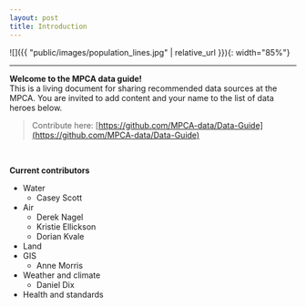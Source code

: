 ```yaml
---
layout: post
title: Introduction
---
```


![]({{ "public/images/population_lines.jpg"  | relative_url }}){: width="85%"}






---

__Welcome to the MPCA data guide!__   
This is a living document for sharing recommended data sources at the MPCA. You are invited to add content and your name to the list of data heroes below.


> Contribute here: [https://github.com/MPCA-data/Data-Guide](https://github.com/MPCA-data/Data-Guide)

<br>

__Current contributors__

- Water 
	- Casey Scott
- Air
    - Derek Nagel
    - Kristie Ellickson
    - Dorian Kvale
- Land
- GIS
    - Anne Morris
- Weather and climate
    - Daniel Dix
- Health and standards
